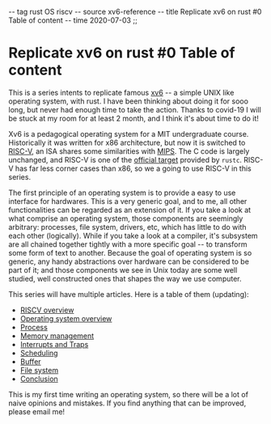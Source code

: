 -- tag rust OS riscv
-- source xv6-reference
-- title Replicate xv6 on rust #0 Table of content
-- time 2020-07-03
;;
# Replicate xv6 on rust #0 Table of content
This is a series intents to replicate famous [xv6](https://github.com/mit-pdos/xv6-public) -- a simple UNIX like operating system, with rust. I have been thinking about doing it for sooo long, but never had enough time to take the action. Thanks to covid-19 I will be stuck at my room for at least 2 month, and I think it's about time to do it!

Xv6 is a pedagogical operating system for a MIT undergraduate course. Historically it was written for x86 architecture, but now it is switched to [RISC-V](https://en.wikipedia.org/wiki/RISC-V), an ISA shares some similarities with [MIPS](https://en.wikipedia.org/wiki/MIPS_architecture). The C code is largely unchanged, and RISC-V is one of the [official target](https://github.com/rust-embedded/riscv) provided by `rustc`. RISC-V has far less corner cases than x86, so we a going to use RISC-V in this series.

The first principle of an operating system is to provide a easy to use interface for hardwares. This is a very generic goal, and to me, all other functionalities can be regarded as an extension of it. If you take a look at what comprise an operating system, those components are seemingly arbitrary: processes, file system, drivers, etc, which has little to do with each other (logically). While if you take a look at a compiler, it's subsystem are all chained together tightly with a more specific goal -- to transform some form of text to another. Because the goal of operating system is so generic, any handy abstractions over hardware can be considered to be part of it; and those components we see in Unix today are some well studied, well constructed ones that shapes the way we use computer.

This series will have multiple articles. Here is a table of them (updating):
* [RISCV overview](http://www.url.com)
* [Operating system overview](http://www.url.com)
* [Process](http://www.url.com)
* [Memory management](http://www.url.com)
* [Interrupts and Traps](http://www.url.com)
* [Scheduling](http://www.url.com)
* [Buffer](http://www.url.com)
* [File system](http://www.url.com)
* [Conclusion](http://www.url.com)

This is my first time writing an operating system, so there will be a lot of naive opinions and mistakes. If you find anything that can be improved, please email me!
